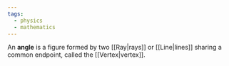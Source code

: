 ```yaml
---
tags:
  - physics
  - mathematics
---
```

An **angle** is a figure formed by two [[Ray|rays]] or [[Line|lines]] sharing a common endpoint, called the [[Vertex|vertex]]. 